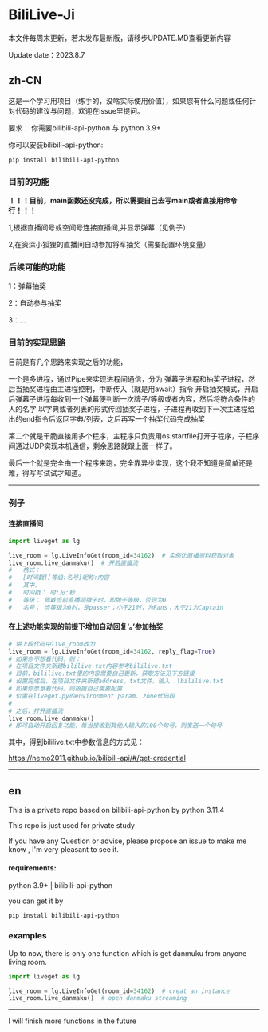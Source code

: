 # BiliLive-Ji
本文件每周末更新，若未发布最新版，请移步UPDATE.MD查看更新内容

Update date：2023.8.7
## zh-CN
这是一个学习用项目（练手的，没啥实际使用价值），如果您有什么问题或任何针对代码的建议与问题，欢迎在issue里提问。

要求： 你需要bilibili-api-python 与 python 3.9+

你可以安装bilibili-api-python:

    pip install bilibili-api-python


### 目前的功能

**！！！目前，main函数还没完成，所以需要自己去写main或者直接用命令行！！！**

1,根据直播间号或空间号连接直播间,并显示弹幕（见例子）

2,在资深小狐狸的直播间自动参加将军抽奖（需要配置环境变量）

### 后续可能的功能
1：弹幕抽奖

2：自动参与抽奖

3：...

### 目前的实现思路
目前是有几个思路来实现之后的功能，

一个是多进程，通过Pipe来实现进程间通信，分为
弹幕子进程和抽奖子进程，然后当抽奖进程由主进程控制，中断传入（就是用await）指令
开启抽奖模式，开启后弹幕子进程每收到一个弹幕便判断一次牌子/等级或者内容，然后将符合条件的人的名字
以字典或者列表的形式传回抽奖子进程，子进程再收到下一次主进程给出的end指令后返回字典/列表，之后再写一个抽奖代码完成抽奖

第二个就是干脆直接用多个程序，主程序只负责用os.startfile打开子程序，子程序间通过UDP实现本机通信，剩余思路就跟上面一样了。

最后一个就是完全由一个程序来跑，完全靠异步实现，这个我不知道是简单还是难，得写写试试才知道。

-----

### 例子

#### 连接直播间

```python
import liveget as lg

live_room = lg.LiveInfoGet(room_id=34162)  # 实例化直播资料获取对象
live_room.live_danmaku()  # 开启直播流
#   格式：
#   [时间戳][等级:名号]昵称:内容
#   其中，
#   时间戳： 时:分:秒
#   等级： 佩戴当前直播间牌子时，即牌子等级，否则为0
#   名号： 当等级为0时，是passer；小于21时，为Fans；大于21为Captain
```

#### 在上述功能实现的前提下增加自动回复‘。’参加抽奖

```python
# 讲上段代码中live_room改为
live_room = lg.LiveInfoGet(room_id=34162, reply_flag=True)
# 如果你不想看代码，则：
# 在项目文件夹新建bililive.txt内容参考bililive.txt
# 目前，bililive.txt里的内容需要自己更新，获取方法见下方链接
# 设置完成后，在项目文件夹新建address。txt文件，输入 .\bililive.txt
# 如果你愿意看代码，则根据自己需要配置
# 位置在liveget.py的environment param. zone代码段
#
# 之后，打开直播流
live_room.live_danmaku()
# 即可自动开启回复功能，每当接收到其他人输入的100个句号，则发送一个句号
```

其中，得到bililive.txt中参数信息的方式见：

https://nemo2011.github.io/bilibili-api/#/get-credential

-------


## en
This is a private repo based on bilibili-api-python by python 3.11.4

This repo is just used for private study

If you have any Question or advise, please propose an issue to make me know
, I'm very pleasant to see it.

#### requirements:

python 3.9+ | bilibili-api-python

you can get it by 

    pip install bilibili-api-python

### examples

Up to now, there is only one function which is get danmuku
 from anyone living room.

```python
import liveget as lg

live_room = lg.LiveInfoGet(room_id=34162)  # creat an instance
live_room.live_danmaku()  # open danmaku streaming
```
-------
I will finish more functions in the future